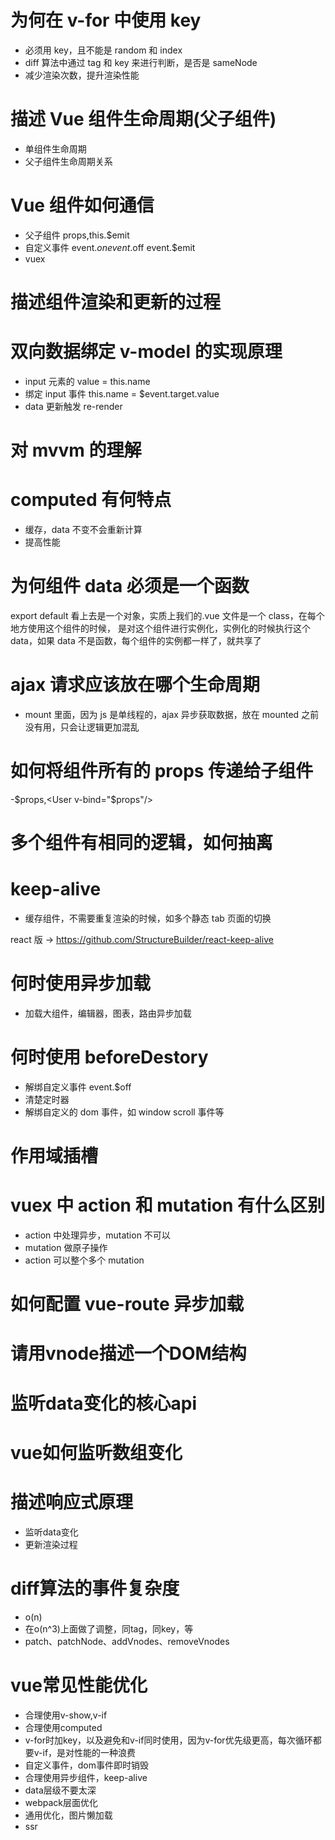 #

# 为何在 v-for 中使用 key

- 必须用 key，且不能是 random 和 index
- diff 算法中通过 tag 和 key 来进行判断，是否是 sameNode
- 减少渲染次数，提升渲染性能

# 描述 Vue 组件生命周期(父子组件)

- 单组件生命周期
- 父子组件生命周期关系

# Vue 组件如何通信

- 父子组件 props,this.$emit
- 自定义事件 event.$on event.$off event.$emit
- vuex

# 描述组件渲染和更新的过程

# 双向数据绑定 v-model 的实现原理

- input 元素的 value = this.name
- 绑定 input 事件 this.name = $event.target.value
- data 更新触发 re-render

# 对 mvvm 的理解

# computed 有何特点

- 缓存，data 不变不会重新计算
- 提高性能

# 为何组件 data 必须是一个函数

export default 看上去是一个对象，实质上我们的.vue 文件是一个 class，在每个地方使用这个组件的时候，
是对这个组件进行实例化，实例化的时候执行这个 data，如果 data 不是函数，每个组件的实例都一样了，就共享了

# ajax 请求应该放在哪个生命周期

- mount 里面，因为 js 是单线程的，ajax 异步获取数据，放在 mounted 之前没有用，只会让逻辑更加混乱

# 如何将组件所有的 props 传递给子组件

-$props,<User v-bind="$props"/>

# 多个组件有相同的逻辑，如何抽离

# keep-alive

- 缓存组件，不需要重复渲染的时候，如多个静态 tab 页面的切换

react 版 -> https://github.com/StructureBuilder/react-keep-alive

# 何时使用异步加载

- 加载大组件，编辑器，图表，路由异步加载

# 何时使用 beforeDestory

- 解绑自定义事件 event.$off
- 清楚定时器
- 解绑自定义的 dom 事件，如 window scroll 事件等

# 作用域插槽

# vuex 中 action 和 mutation 有什么区别

- action 中处理异步，mutation 不可以
- mutation 做原子操作
- action 可以整个多个 mutation

# 如何配置 vue-route 异步加载
# 请用vnode描述一个DOM结构
# 监听data变化的核心api
# vue如何监听数组变化
# 描述响应式原理
- 监听data变化
- 更新渲染过程
# diff算法的事件复杂度
- o(n)
- 在o(n^3)上面做了调整，同tag，同key，等
- patch、patchNode、addVnodes、removeVnodes
# vue常见性能优化
- 合理使用v-show,v-if
- 合理使用computed
- v-for时加key，以及避免和v-if同时使用，因为v-for优先级更高，每次循环都要v-if，是对性能的一种浪费
- 自定义事件，dom事件即时销毁
- 合理使用异步组件，keep-alive
- data层级不要太深
- webpack层面优化
- 通用优化，图片懒加载
- ssr